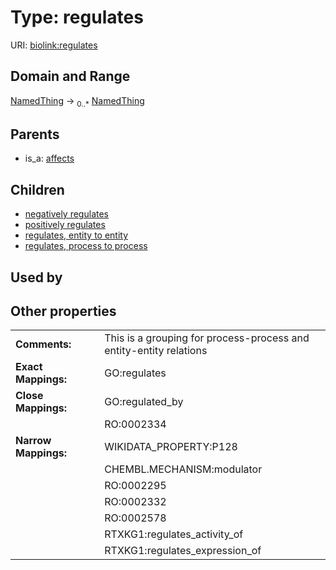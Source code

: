 
# Type: regulates




URI: [biolink:regulates](https://w3id.org/biolink/vocab/regulates)


## Domain and Range

[NamedThing](NamedThing.md) ->  <sub>0..*</sub> [NamedThing](NamedThing.md)

## Parents

 *  is_a: [affects](affects.md)

## Children

 *  [negatively regulates](negatively_regulates.md)
 *  [positively regulates](positively_regulates.md)
 *  [regulates, entity to entity](regulates_entity_to_entity.md)
 *  [regulates, process to process](regulates_process_to_process.md)

## Used by


## Other properties

|  |  |  |
| --- | --- | --- |
| **Comments:** | | This is a grouping for process-process and entity-entity relations |
| **Exact Mappings:** | | GO:regulates |
| **Close Mappings:** | | GO:regulated_by |
|  | | RO:0002334 |
| **Narrow Mappings:** | | WIKIDATA_PROPERTY:P128 |
|  | | CHEMBL.MECHANISM:modulator |
|  | | RO:0002295 |
|  | | RO:0002332 |
|  | | RO:0002578 |
|  | | RTXKG1:regulates_activity_of |
|  | | RTXKG1:regulates_expression_of |

